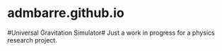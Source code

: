 admbarre.github.io
========================

#Universal Gravitation Simulator#
Just a work in progress for a physics research project.
